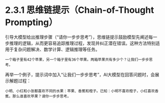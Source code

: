 # 2.3.1 思维链提示（Chain-of-Thought Prompting）

引导大模型给出推理步骤（“请你一步步思考”），思维链提示鼓励模型先阐述每一步推理的逻辑，从而更容易追踪推理过程，发现并纠正潜在错误。这种方法特别适用于复杂问题解决、数学计算、逻辑推理等任务。

```
一个箱子里有42个苹果，另一个箱子里有36个苹果。两箱苹果共有多少个？让我们一步步思考。
```

再举一个例子，提示词中加入“让我们一步步思考”，AI大模型在回答问题时，会展示解题过程：

```
小明、小红和小张都喜欢不同的水果：苹果、香蕉和橙子。已知：小明不喜欢橙子，小红喜欢香蕉。那么谁喜欢苹果？请你一步步思考。
```
